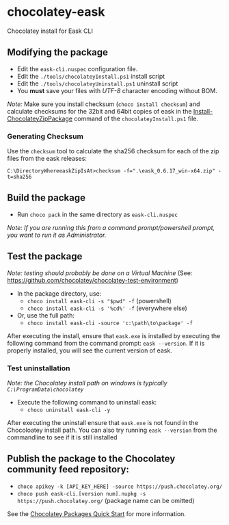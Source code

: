 ﻿# chocolatey-eask

Chocolatey install for Eask CLI

## Modifying the package

- Edit the `eask-cli.nuspec` configuration file.
- Edit the `./tools/chocolateyInstall.ps1` install script
- Edit the `./tools/chocolateyUninstall.ps1` uninstall script
- You **must** save your files with *UTF-8* character encoding without BOM.

_Note:_ Make sure you install checksum (`choco install checksum`) and calculate checksums for the 32bit and 64bit copies of eask in the [Install-ChocolateyZipPackage](https://chocolatey.org/docs/helpers-install-chocolatey-zip-package) command of the `chocolateyInstall.ps1` file.

### Generating Checksum

Use the `checksum` tool to calculate the sha256 checksum for each of the zip files from the eask releases:

`C:\DirectoryWhereeaskZipIsAt>checksum -f=".\eask_0.6.17_win-x64.zip" -t=sha256`

## Build the package

- Run `choco pack` in the same directory as `eask-cli.nuspec`

_Note: If you are running this from a command prompt/powershell prompt, you want to run it as Administrator._

## Test the package

_Note: testing should probably be done on a Virtual Machine_
(See: https://github.com/chocolatey/chocolatey-test-environment)

- In the package directory, use:
  - `choco install eask-cli -s "$pwd" -f` (powershell)
  - `choco install eask-cli -s '%cd%' -f` (everywhere else)
- Or, use the full path:
  - `choco install eask-cli -source 'c:\path\to\package' -f`

After executing the install, ensure that `eask.exe` is installed by executing the following command from the command prompt: `eask --version`. If it is properly installed, you will see the current version of eask.

### Test uninstallation

_Note: the Chocolatey install path on windows is typically `C:\ProgramData\chocolatey`_

- Execute the following command to uninstall eask:
    + `choco uninstall eask-cli -y`

After executing the uninstall ensure that `eask.exe` is not found in the Chocoloatey install path. You can also try running `eask --version` from the commandline to see if it is still installed


## Publish the package to the Chocolatey community feed repository:

- `choco apikey -k [API_KEY_HERE] -source https://push.chocolatey.org/`
- `choco push eask-cli.[version num].nupkg -s https://push.chocolatey.org/` (package name can be omitted)

See the [Chocolatey Packages Quick Start][quickstart] for more information.


[quickstart]: https://github.com/chocolatey/choco/wiki/CreatePackagesQuickStart
